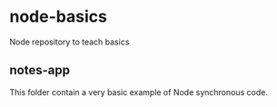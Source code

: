 # node-basics
Node repository to teach basics

## notes-app
This folder contain a very basic example of Node synchronous code.